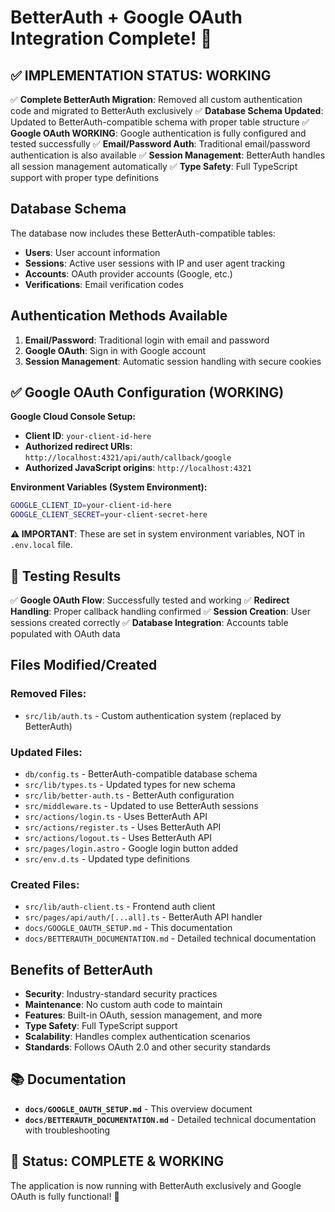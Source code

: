 # BetterAuth + Google OAuth Integration Complete! 🎉

## ✅ **IMPLEMENTATION STATUS: WORKING**

✅ **Complete BetterAuth Migration**: Removed all custom authentication code and migrated to BetterAuth exclusively
✅ **Database Schema Updated**: Updated to BetterAuth-compatible schema with proper table structure
✅ **Google OAuth WORKING**: Google authentication is fully configured and tested successfully
✅ **Email/Password Auth**: Traditional email/password authentication is also available
✅ **Session Management**: BetterAuth handles all session management automatically
✅ **Type Safety**: Full TypeScript support with proper type definitions

## Database Schema

The database now includes these BetterAuth-compatible tables:

- **Users**: User account information
- **Sessions**: Active user sessions with IP and user agent tracking
- **Accounts**: OAuth provider accounts (Google, etc.)
- **Verifications**: Email verification codes

## Authentication Methods Available

1. **Email/Password**: Traditional login with email and password
2. **Google OAuth**: Sign in with Google account
3. **Session Management**: Automatic session handling with secure cookies

## ✅ **Google OAuth Configuration (WORKING)**

**Google Cloud Console Setup:**

- **Client ID**: `your-client-id-here`
- **Authorized redirect URIs**: `http://localhost:4321/api/auth/callback/google`
- **Authorized JavaScript origins**: `http://localhost:4321`

**Environment Variables (System Environment):**

```bash
GOOGLE_CLIENT_ID=your-client-id-here
GOOGLE_CLIENT_SECRET=your-client-secret-here
```

**⚠️ IMPORTANT**: These are set in system environment variables, NOT in `.env.local` file.

## 🧪 **Testing Results**

✅ **Google OAuth Flow**: Successfully tested and working
✅ **Redirect Handling**: Proper callback handling confirmed
✅ **Session Creation**: User sessions created correctly
✅ **Database Integration**: Accounts table populated with OAuth data

## Files Modified/Created

### Removed Files:

- `src/lib/auth.ts` - Custom authentication system (replaced by BetterAuth)

### Updated Files:

- `db/config.ts` - BetterAuth-compatible database schema
- `src/lib/types.ts` - Updated types for new schema
- `src/lib/better-auth.ts` - BetterAuth configuration
- `src/middleware.ts` - Updated to use BetterAuth sessions
- `src/actions/login.ts` - Uses BetterAuth API
- `src/actions/register.ts` - Uses BetterAuth API
- `src/actions/logout.ts` - Uses BetterAuth API
- `src/pages/login.astro` - Google login button added
- `src/env.d.ts` - Updated type definitions

### Created Files:

- `src/lib/auth-client.ts` - Frontend auth client
- `src/pages/api/auth/[...all].ts` - BetterAuth API handler
- `docs/GOOGLE_OAUTH_SETUP.md` - This documentation
- `docs/BETTERAUTH_DOCUMENTATION.md` - Detailed technical documentation

## Benefits of BetterAuth

- **Security**: Industry-standard security practices
- **Maintenance**: No custom auth code to maintain
- **Features**: Built-in OAuth, session management, and more
- **Type Safety**: Full TypeScript support
- **Scalability**: Handles complex authentication scenarios
- **Standards**: Follows OAuth 2.0 and other security standards

## 📚 **Documentation**

- **`docs/GOOGLE_OAUTH_SETUP.md`** - This overview document
- **`docs/BETTERAUTH_DOCUMENTATION.md`** - Detailed technical documentation with troubleshooting

## 🚀 **Status: COMPLETE & WORKING**

The application is now running with BetterAuth exclusively and Google OAuth is fully functional! 🎉
